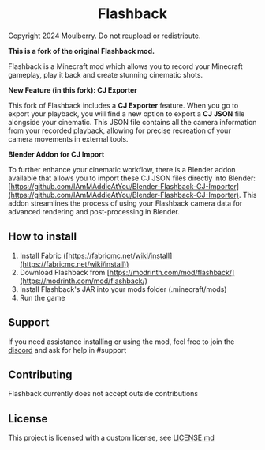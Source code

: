 <h1 align="center">Flashback</h1>

Copyright 2024 Moulberry. Do not reupload or redistribute.

**This is a fork of the original Flashback mod.**

Flashback is a Minecraft mod which allows you to record your Minecraft gameplay, play it back and create stunning cinematic shots.

**New Feature (in this fork): CJ Exporter**

This fork of Flashback includes a **CJ Exporter** feature. When you go to export your playback, you will find a new option to export a **CJ JSON** file alongside your cinematic. This JSON file contains all the camera information from your recorded playback, allowing for precise recreation of your camera movements in external tools.

**Blender Addon for CJ Import**

To further enhance your cinematic workflow, there is a Blender addon available that allows you to import these CJ JSON files directly into Blender: [https://github.com/IAmMAddieAtYou/Blender-Flashback-CJ-Importer](https://github.com/IAmMAddieAtYou/Blender-Flashback-CJ-Importer). This addon streamlines the process of using your Flashback camera data for advanced rendering and post-processing in Blender.

## How to install
1. Install Fabric ([https://fabricmc.net/wiki/install](https://fabricmc.net/wiki/install))
2. Download Flashback from [https://modrinth.com/mod/flashback/](https://modrinth.com/mod/flashback/)
3. Install Flashback's JAR into your mods folder (.minecraft/mods)
4. Run the game

## Support

If you need assistance installing or using the mod, feel free to join the [discord](https://discord.gg/flashbacktool) and ask for help in #support

## Contributing

Flashback currently does not accept outside contributions

## License

This project is licensed with a custom license, see [LICENSE.md](https://github.com/Moulberry/Flashback/blob/master/LICENSE.md)
